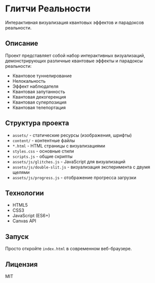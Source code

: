 # Глитчи Реальности

Интерактивная визуализация квантовых эффектов и парадоксов реальности.

## Описание

Проект представляет собой набор интерактивных визуализаций, демонстрирующих различные квантовые эффекты и парадоксы реальности:

- Квантовое туннелирование
- Нелокальность
- Эффект наблюдателя
- Квантовая запутанность
- Квантовая декогеренция
- Квантовая суперпозиция
- Квантовая телепортация

## Структура проекта

- `assets/` - статические ресурсы (изображения, шрифты)
- `content/` - контентные файлы
- `*.html` - HTML страницы с визуализациями
- `styles.css` - основные стили
- `scripts.js` - общие скрипты
- `assets/js/glitches.js` - JavaScript для визуализаций
- `assets/js/double-slit.js` - визуализация эксперимента с двумя щелями
- `assets/js/progress.js` - отображение прогресса загрузки

## Технологии

- HTML5
- CSS3
- JavaScript (ES6+)
- Canvas API

## Запуск

Просто откройте `index.html` в современном веб-браузере.

## Лицензия

MIT 